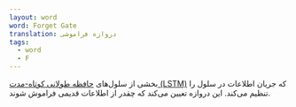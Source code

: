 ```yaml
---
layout: word
word: Forget Gate
translation: دروازه فراموشی
tags:
  - word
  - F
---
```

بخشی از سلول‌های [حافظه طولانی کوتاه-مدت (LSTM)](/L/long_short-term_memory_(lstm)) که جریان اطلاعات در سلول را تنظیم می‌کند. این دروازه تعیین می‌کند که چقدر از اطلاعات قدیمی فراموش شوند.